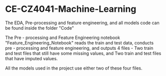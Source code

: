 # CE-CZ4041-Machine-Learning

The EDA, Pre-processing and feature engineering, and all models code can be found inside the folder "Code"

The Pre - processing and Feature Engineering notebook "Feature_Engineering_Notebook" reads the train and test data, conducts pre - processing and feature engineering, and outputs 4 files - 
Two train and test files that still have some missing values, and 
Two train and test files that have imputed values. 

All the models used in the project use either two of these four files. 
